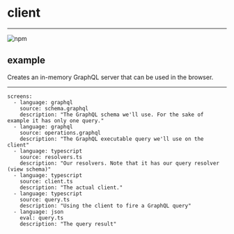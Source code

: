 # client
---

![npm](https://img.shields.io/npm/v/@browserql/client)

## example

Creates an in-memory GraphQL server that can be used in the browser.

---

```screens
screens:
  - language: graphql
    source: schema.graphql
    description: "The GraphQL schema we'll use. For the sake of example it has only one query."
  - language: graphql
    source: operations.graphql
    description: "The GraphQL executable query we'll use on the client"
  - language: typescript
    source: resolvers.ts
    description: "Our resolvers. Note that it has our query resolver (view schema)"
  - language: typescript
    source: client.ts
    description: "The actual client."
  - language: typescript
    source: query.ts
    description: "Using the client to fire a GraphQL query"
  - language: json
    eval: query.ts
    description: "The query result"
```
